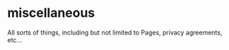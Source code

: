 # miscellaneous
All sorts of things, including but not limited to Pages, privacy agreements, etc...

